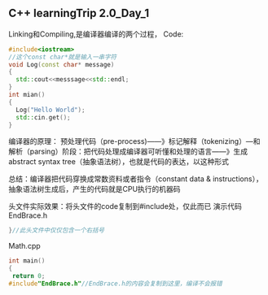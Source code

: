 ## C++ learningTrip 2.0_Day_1

Linking和Compiling,是编译器编译的两个过程，
Code:
```c++
#include<iostream>
//这个const char*就是输入一串字符
void Log(const char* message)
{
  std::cout<<messsage<<std::endl;
}
int mian()
{
  Log("Hello World");
  std::cin.get();
}
```

编译器的原理：
预处理代码（pre-process)——》标记解释（tokenizing）—和解析（parsing）阶段：把代码处理成编译器可听懂和处理的语言——》生成abstract syntax tree（抽象语法树），也就是代码的表达，以这种形式

总结：编译器把代码穿换成常数资料或者指令（constant data & instructions），抽象语法树生成后，产生的代码就是CPU执行的机器码


头文件实际效果：将头文件的code复制到#include处，仅此而已
演示代码
EndBrace.h
```c++
}//此头文件中仅仅包含一个右括号
```
Math.cpp
```c++
int main()
{
 return 0;
#include"EndBrace.h"//EndBrace.h的内容会复制到这里，编译不会报错
```


